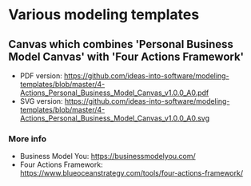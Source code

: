 # Various modeling templates

## Canvas which combines 'Personal Business Model Canvas' with 'Four Actions Framework'

* PDF version: https://github.com/ideas-into-software/modeling-templates/blob/master/4-Actions_Personal_Business_Model_Canvas_v1.0.0_A0.pdf
* SVG version: https://github.com/ideas-into-software/modeling-templates/blob/master/4-Actions_Personal_Business_Model_Canvas_v1.0.0_A0.svg

### More info 

 * Business Model You: https://businessmodelyou.com/
 * Four Actions Framework: https://www.blueoceanstrategy.com/tools/four-actions-framework/
